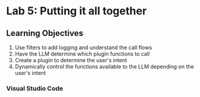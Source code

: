 # Lab 5: Putting it all together

## Learning Objectives

1. Use filters to add logging and understand the call flows
2. Have the LLM determine which plugin functions to call
3. Create a plugin to determine the user's intent
4. Dynamically control the functions available to the LLM depending on the user's intent

### Visual Studio Code


